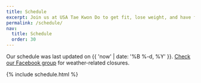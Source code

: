 ```yaml
---
title: Schedule
excerpt: Join us at USA Tae Kwon Do to get fit, lose weight, and have fun!
permalink: /schedule/
nav:
  title: Schedule
  order: 30
---
```


Our schedule was last updated on  {{ 'now' | date: '%B %-d, %Y' }}.
[Check our Facebook group][] for weather-related closures.

{% include schedule.html %}

[check our facebook group]: https://facebook.com/usataekwondokalamazoo/reviews
